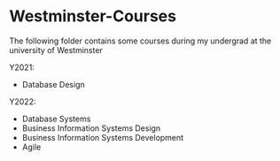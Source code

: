 # Westminster-Courses

The following folder contains some courses during my undergrad at the university of Westminster

Y2021:
- Database Design

Y2022:
- Database Systems
- Business Information Systems Design
- Business Information Systems Development
- Agile

